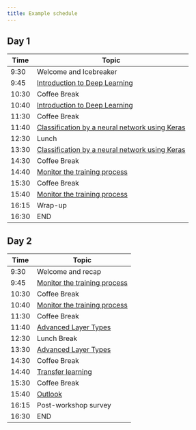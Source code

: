 ```yaml
---
title: Example schedule
---
```


## Day 1

| Time | Topic                                                                    |
| ------ |--------------------------------------------------------------------------|
| 9:30 | Welcome and Icebreaker                                                   |
| 9:45 | [Introduction to Deep Learning](../episodes/1-introduction.md)           |
| 10:30 | Coffee Break                                                             |
| 10:40 | [Introduction to Deep Learning](../episodes/1-introduction.md)           |
| 11:30 | Coffee Break                                                             |
| 11:40 | [Classification by a neural network using Keras](../episodes/2-keras.md) |
| 12:30 | Lunch                                                                    |
| 13:30 | [Classification by a neural network using Keras](../episodes/2-keras.md) |
| 14:30 | Coffee Break                                                             |
| 14:40 | [Monitor the training process](../episodes/3-monitor-the-model.md)       |
| 15:30 | Coffee Break                                                             |
| 15:40 | [Monitor the training process](../episodes/3-monitor-the-model.md)       |
| 16:15 | Wrap-up                                                                  |
| 16:30 | END                                                                      |

## Day 2

| Time | Topic                                                              |
| ------ |--------------------------------------------------------------------|
| 9:30 | Welcome and recap                                                  |
| 9:45 | [Monitor the training process](../episodes/3-monitor-the-model.md) |
| 10:30 | Coffee Break                                                       |
| 10:40 | [Monitor the training process](../episodes/3-monitor-the-model.md) |
| 11:30 | Coffee Break                                                       |
| 11:40 | [Advanced Layer Types](../episodes/4-advanced-layer-types.md)      |
| 12:30 | Lunch Break                                                        |
| 13:30 | [Advanced Layer Types](../episodes/4-advanced-layer-types.md)      |
| 14:30 | Coffee Break                                                       |
| 14:40 | [Transfer learning](../episodes/5-transfer-learning.md)            |
| 15:30 | Coffee Break                                                       |
| 15:40 | [Outlook](../episodes/6-outlook.md)                                |
| 16:15 | Post-workshop survey                                               |
| 16:30 | END                                                                |
